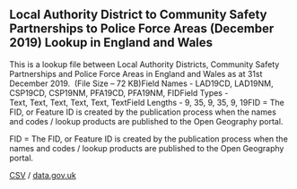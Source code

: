 ## Local Authority District to Community Safety Partnerships to Police Force Areas (December 2019) Lookup in England and Wales

This is a lookup file between Local Authority Districts, Community Safety Partnerships and Police Force Areas in England and Wales as at 31st December 2019.  (File Size – 72 KB)Field Names - LAD19CD, LAD19NM, CSP19CD, CSP19NM, PFA19CD, PFA19NM, FIDField Types - Text, Text, Text, Text, Text, TextField Lengths - 9, 35, 9, 35, 9, 19FID = The FID, or Feature ID is created by
the publication process when the names and codes / lookup products are
published to the Open Geography portal. 

FID = The FID, or Feature ID is created by
the publication process when the names and codes / lookup products are
published to the Open Geography portal. 

[CSV](csv/194.csv) / [data.gov.uk](https://data.gov.uk/dataset/ad33251e-1969-4120-860b-1b98273674d6/local-authority-district-to-community-safety-partnerships-to-police-force-areas-december-2019-lookup-in-england-and-wales)

